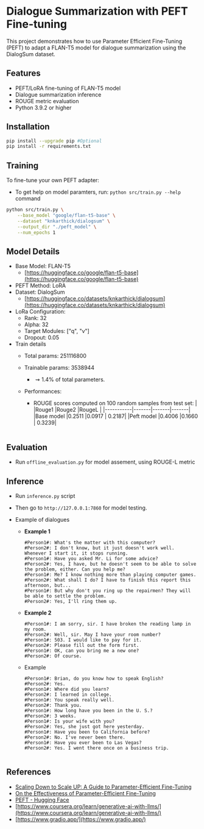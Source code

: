 # Dialogue Summarization with PEFT Fine-tuning

This project demonstrates how to use Parameter Efficient Fine-Tuning (PEFT) to adapt a FLAN-T5 model for dialogue summarization using the DialogSum dataset.

## Features

- PEFT/LoRA fine-tuning of FLAN-T5 model
- Dialogue summarization inference
- ROUGE metric evaluation
- Python 3.9.2 or higher

## Installation

```bash
pip install --upgrade pip #Optional
pip install -r requirements.txt
```

## Training

To fine-tune your own PEFT adapter:

- To get help on model paramters, run: `python src/train.py --help` command

```bash
python src/train.py \
    --base_model "google/flan-t5-base" \
    --dataset "knkarthick/dialogsum" \
    --output_dir "./peft_model" \
    --num_epochs 1
```

## Model Details

- Base Model: FLAN-T5
  - [https://huggingface.co/google/flan-t5-base](https://huggingface.co/google/flan-t5-base)
- PEFT Method: LoRA
- Dataset: DialogSum
  - [https://huggingface.co/datasets/knkarthick/dialogsum](https://huggingface.co/datasets/knkarthick/dialogsum)
- LoRa Configuration:
  - Rank: 32
  - Alpha: 32
  - Target Modules: ["q", "v"]
  - Dropout: 0.05
- Train details
  - Total params: $251116800$ 
  - Trainable params: $3538944$
    -  $\rightsquigarrow 1.4$% of total parameters.
  - Performances:
    - ROUGE scores computed on 100 random samples from test set:
      |           |Rouge1 |Rouge2 |RougeL |
      |-----------|-------|-------|-------|
      |Base model |0.2511 |0.0917 | 0.2187|
      |Peft model |0.4006 |0.1660 | 0.3239|


    ```

## Evaluation
  
- Run `offline_evaluation.py`  for model assement, using ROUGE-L metric

## Inference

- Run `inference.py` script
- Then go to `http://127.0.0.1:7860` for model testing.
  
- Example of dialogues
  - **Example 1**
    ```
    #Person1#: What's the matter with this computer?
    #Person2#: I don't know, but it just doesn't work well. Whenever I start it, it stops running.
    #Person1#: Have you asked Mr. Li for some advice?
    #Person2#: Yes, I have, but he doesn't seem to be able to solve the problem, either. Can you help me?
    #Person1#: Me? I know nothing more than playing computer games.
    #Person2#: What shall I do? I have to finish this report this afternoon, but...
    #Person1#: But why don't you ring up the repairmen? They will be able to settle the problem.
    #Person2#: Yes, I'll ring them up.
    ```
  - **Example 2**
    ```
    #Person1#: I am sorry, sir. I have broken the reading lamp in my room.
    #Person2#: Well, sir. May I have your room number?
    #Person1#: 503. I would like to pay for it.
    #Person2#: Please fill out the form first.
    #Person1#: OK, can you bring me a new one?
    #Person2#: Of course.
    ```
  - Example
    ```
    #Person1#: Brian, do you know how to speak English?
    #Person2#: Yes.
    #Person1#: Where did you learn?
    #Person2#: I learned in college.
    #Person1#: You speak really well.
    #Person2#: Thank you.
    #Person1#: How long have you been in the U. S.?
    #Person2#: 3 weeks.
    #Person1#: Is your wife with you?
    #Person2#: Yes, she just got here yesterday.
    #Person1#: Have you been to California before?
    #Person2#: No. I've never been there.
    #Person1#: Have you ever been to Las Vegas?
    #Person2#: Yes. I went there once on a business trip.
  ```

## References

- [Scaling Down to Scale UP: A Guide to Parameter-Efficient Fine-Tuning](https://arxiv.org/pdf/2303.15647)
- [On the Effectiveness of Parameter-Efficient Fine-Tuning](https://arxiv.org/pdf/2211.15583)
- [PEFT - Hugging Face](https://github.com/huggingface/peft)
- [https://www.coursera.org/learn/generative-ai-with-llms/](https://www.coursera.org/learn/generative-ai-with-llms/)
- [https://www.gradio.app/](https://www.gradio.app/)
